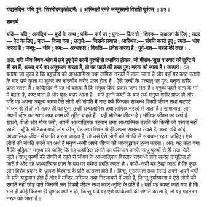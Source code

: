 **यद्यसद्भि: पथि पुन: शिश्नोदरकृतोद्यमै: ।** **आस्थितो रमते जन्तुस्तमो विशति पूर्ववत् ॥ ३२॥** 

**शब्दार्थ** 

**यदि—** **यदि** **; असद्भि:—** **बुरों के साथ** **; पथि—** **मार्ग पर** **; पुन:—** **फिर से** **; शिश्न—** **ङ्क्षलग के लिए** **; उदर—** **पेट के लिए** **;** **कृत—** **किया गया** **; उद्यमै:—** **जिसके प्रयास** **; आस्थित:—** **संगति करते हुए** **; रमते—** **भोग करता है** **; जन्तु:—** **जीव** **;** **तम:—** **अन्धकार** **; विशति—** **प्रवेश करता है** **; पूर्व-वत्—** **पहले की तरह।** **.** 

**अत: यदि जीव विषय-भोग में लगे हुए ऐसे कामी पुरुषों से प्रभावित होकर, जो** **षीसंग-सुख व स्वाद की तुष्टि में ही रत हैं, असत् मार्ग का अनुसरण करता है, तो वह** **पहले की तरह पुन: नरक को जाता है।** **तात्पर्य :** यह बताया जा चुका है कि बद्धजीव को अन्धतामिस्र तथा तामिस्र नरकों में डाला जाता है और वहाँ पर कष्ट उठाने के बाद उसे कुत्ता या शूकर का नारकीय शरीर प्राप्त होता है। ऐसे जन्मों के पश्चात् वह पुन: मनुष्य शरीर प्राप्त करता है। कपिलदेव ने यह भी बताया है कि मनुष्य किस प्रकार जन्म लेता है। मनुष्य पहले माता के गर्भ में बढ़ता है, कष्ट पाता है और पुन: बाहर आता है। यदि इतने कष्टों के बाद उसे मनुष्य शरीर प्राप्त हो और यदि वह अपना अमूल्य समय ऐसे लोगों की संगति में नष्ट करे जिनका सश्बन्ध विषयी जीवन तथा चटपटे भोजन से ही हो तो सहज ही वह पुन: उन्हीं अन्धतामिस्र तथा तामिस्र नरकों में जाता है। सामान्यत: लोग अपनी जीभ का स्वाद तथा काम की तुष्टि चाहते हैं। यही भौतिक जीवन है। भौतिक जीवन का अर्थ है खाओ, पीओ और मौज करो; अपनी आध्याति्मक पहचान तथा आध्यात्मिक उन्नति की किसी को परवाह नहीं रहती। चूँकि भौतिकतावादी लोग जीभ, पेट तथा शिश्न से ही अपना सश्बन्ध रखते हैं, अत: यदि कोई आध्यात्मिक जीवन में प्रगति करना चाहता है, तो उसे ऐसे लोगों की संगति से सावधान रहना चाहिए। ऐसे लोगों की संगति करने का अर्थ है मनुष्य-रूपी अपने जीवन की जानबूझकर हत्या करना। अत: यह कहा गया है कि बुद्धिमान मनुष्य को चाहिए कि वह अवांछित संगति का परित्याग करके साधु पुरुषों से ही सदा मिले-जुले। साधु पुरुषों की संगति में रहने से जीवन के आध्याति्मक विस्तार सश्बन्धी सारे सन्देह उन्मूलित हो जाते हैं और वह आध्यात्मिक ज्ञान के पथ पर यथेष्ठ प्रगति करता है। कभी-कभी यह देखा जाता है कि कुछ लोग विशेष प्रकार के धाॢमक विश्वास के प्रति आसक्त होते हैं। हिन्दू, मुसलमान तथा ईसाई अपने-अपने धर्मों के प्रति श्रद्धावान होते हैं और वे मन्दिर-मस्जिद तथा गिरजाघरों में जाते हैं, किन्तु दुर्भाग्यवश वे ऐसे लोगों की संगति नहीं छोड़ पाते जिनकी लत विषयी जीवन तथा स्वाद-तुष्टि के प्रति है। यहाँ यह स्पष्ट कहा गया है कि भले ही कोई कितना ही धाॢमक क्यों न हो, किन्तु यदि वह ऐसे व्यकि्तयों की संगति करता है, तो वह गहनतम नरक को जाता है।  